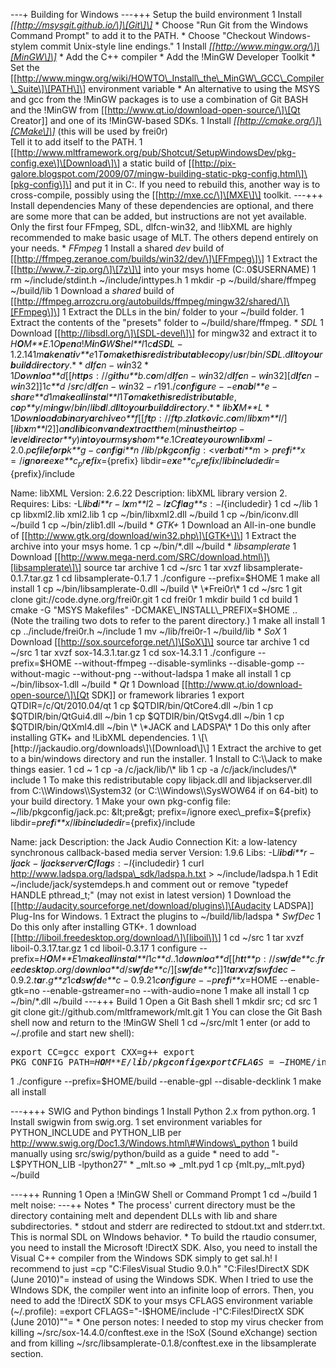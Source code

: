 ---+ Building for Windows ---+++ Setup the build environment 1 Install
*\[\[http://msysgit.github.io/\]\[Git\]\]* \* Choose "Run Git from the
Windows Command Prompt" to add it to the PATH. \* Choose "Checkout
Windows-stylem commit Unix-style line endings." 1 Install
*\[\[http://www.mingw.org/\]\[MinGW\]\]* \* Add the C++ compiler \* Add
the !MinGW Developer Toolkit \* Set the
\[\[http://www.mingw.org/wiki/HOWTO\_Install\_the\_MinGW\_GCC\_Compiler\_Suite\]\[PATH\]\]
environment variable \* An alternative to using the MSYS and gcc from
the !MinGW packages is to use a combination of Git BASH and the !MinGW
from \[\[http://www.qt.io/download-open-source/\]\[Qt Creator\]\] and
one of its !MinGW-based SDKs. 1 Install
*\[\[http://cmake.org/\]\[CMake\]\]* (this will be used by
frei0r)<br />Tell it to add itself to the PATH. 1
\[\[http://www.mltframework.org/pub/Shotcut/SetupWindowsDev/pkg-config.exe\]\[Download\]\]
a static build of
\[\[http://pix-galore.blogspot.com/2009/07/mingw-building-static-pkg-config.html\]\[pkg-config\]\]
and put it in C:. If you need to rebuild this, another way is to
cross-compile, possibly using the \[\[http://mxe.cc/\]\[MXE\]\] toolkit.
---+++ Install dependencies Many of these dependencies are optional, and
there are some more that can be added, but instructions are not yet
available. Only the first four FFmpeg, SDL, dlfcn-win32, and !libXML are
highly recommended to make basic usage of MLT. The others depend
entirely on your needs. \* *FFmpeg* 1 Install a shared *dev* build of
\[\[http://ffmpeg.zeranoe.com/builds/win32/dev/\]\[FFmpeg\]\] 1 Extract
the \[\[http://www.7-zip.org/\]\[7z\]\] into your msys home
(C:.0$USERNAME) 1 rm ~/include/stdint.h ~/include/inttypes.h 1 mkdir -p
~/build/share/ffmpeg ~/build/lib 1 Download a *shared* build of
\[\[http://ffmpeg.arrozcru.org/autobuilds/ffmpeg/mingw32/shared/\]\[FFmpeg\]\]
1 Extract the DLLs in the bin/ folder to your ~/build folder. 1 Extract
the contents of the "presets" folder to ~/build/share/ffmpeg. \* *SDL* 1
Download \[\[http://libsdl.org/\]\[SDL-devel\]\] for mingw32 and extract
it to
*H**O**M**E*.1*O**p**e**n**a*!*M**i**n**G**W**S**h**e**l**l*1*c**d**S**D**L* − 1.2.141*m**a**k**e**n**a**t**i**v**e*1*T**o**m**a**k**e**t**h**i**s**r**e**d**i**s**t**r**i**b**u**t**a**b**l**e**c**o**p**y*/*u**s**r*/*b**i**n*/*S**D**L*.*d**l**l**t**o**y**o**u**r**b**u**i**l**d**d**i**r**e**c**t**o**r**y*.\* \* *d**l**f**c**n* − *w**i**n*32 \* 1*D**o**w**n**l**o**a**d*\[\[*h**t**t**p**s* : //*g**i**t**h**u**b*.*c**o**m*/*d**l**f**c**n* − *w**i**n*32/*d**l**f**c**n* − *w**i**n*32\]\[*d**l**f**c**n* − *w**i**n*32\]\]1*c**d* /*s**r**c*/*d**l**f**c**n* − *w**i**n*32 − *r*191./*c**o**n**f**i**g**u**r**e* − −*e**n**a**b**l**e* − *s**h**a**r**e**d*1*m**a**k**e**a**l**l**i**n**s**t**a**l**l*1*T**o**m**a**k**e**t**h**i**s**r**e**d**i**s**t**r**i**b**u**t**a**b**l**e*, *c**o**p**y*/*m**i**n**g**w*/*b**i**n*/*l**i**b**d**l*.*d**l**l**t**o**y**o**u**r**b**u**i**l**d**d**i**r**e**c**t**o**r**y*.\* \* *l**i**b**X**M**L* \* 1*D**o**w**n**l**o**a**d**a**b**i**n**a**r**y**a**r**c**h**i**v**e**o**f*\[\[*f**t**p* : //*f**t**p*.*z**l**a**t**k**o**v**i**c*.*c**o**m*/*l**i**b**x**m**l*/\]\[*l**i**b**x**m**l*2\]\]*a**n**d**l**i**b**i**c**o**n**v**a**n**d**e**x**t**r**a**c**t**t**h**e**m*(*m**i**n**u**s**t**h**e**i**r**t**o**p* − *l**e**v**e**l**d**i**r**e**c**t**o**r**y*)*i**n**t**o**y**o**u**r**m**s**y**s**h**o**m**e*.1*C**r**e**a**t**e**y**o**u**r**o**w**n**l**i**b**x**m**l* − 2.0.*p**c**f**i**l**e**f**o**r**p**k**g* − *c**o**n**f**i**g**i**n* /*l**i**b*/*p**k**g**c**o**n**f**i**g* : &lt;*v**e**r**b**a**t**i**m* &gt; *p**r**e**f**i**x* = /*i**g**n**o**r**e**e**x**e**c*<sub>*p*</sub>*r**e**f**i**x*={prefix}
libdir=*e**x**e**c*<sub>*p*</sub>*r**e**f**i**x*/*l**i**b**i**n**c**l**u**d**e**d**i**r*={prefix}/include

Name: libXML Version: 2.6.22 Description: libXML library version 2.
Requires: Libs:
-L*l**i**b**d**i**r* − *l**x**m**l*2 − *l**z**C**f**l**a**g**s* : −*I*{includedir}</pre>
1 cd ~/lib 1 cp libxml2.lib xml2.lib 1 cp ~/bin/libxml2.dll ~/build 1 cp
~/bin/iconv.dll ~/build 1 cp ~/bin/zlib1.dll ~/build \* *GTK+* 1
Download an All-in-one bundle of
\[\[http://www.gtk.org/download/win32.php\]\[GTK+\]\] 1 Extract the
archive into your msys home. 1 cp ~/bin/*.dll ~/build * *libsamplerate*
1 Download
\[\[http://www.mega-nerd.com/SRC/download.html\]\[libsamplerate\]\]
source tar archive 1 cd ~/src 1 tar xvzf libsamplerate-0.1.7.tar.gz 1 cd
libsamplerate-0.1.7 1 ./configure
--prefix=$HOME  1 make all install  1 cp ~/bin/libsamplerate-0.dll ~/build  \* \*Frei0r\*  1 cd ~/src  1 git clone git://code.dyne.org/frei0r.git  1 cd frei0r  1 mkdir build  1 cd build  1 cmake -G "MSYS Makefiles" -DCMAKE\_INSTALL\_PREFIX=$HOME
..<br />(Note the trailing two dots to refer to the parent directory.) 1
make all install 1 cp ../include/frei0r.h ~/include 1 mv ~/lib/frei0r-1
~/build/lib \* *SoX* 1 Download
\[\[http://sox.sourceforge.net/\]\[SoX\]\] source tar archive 1 cd ~/src
1 tar xvzf sox-14.3.1.tar.gz 1 cd sox-14.3.1 1 ./configure
--prefix=$HOME --without-ffmpeg --disable-symlinks --disable-gomp
--without-magic --without-png --without-ladspa 1 make all install 1 cp
~/bin/libsox-1.dll ~/build \* *Qt* 1 Download
\[\[http://www.qt.io/download-open-source/\]\[Qt SDK\]\] or framework
libraries 1 export QTDIR=/c/Qt/2010.04/qt 1 cp $QTDIR/bin/QtCore4.dll
~/bin 1 cp $QTDIR/bin/QtGui4.dll ~/bin 1 cp $QTDIR/bin/QtSvg4.dll ~/bin
1 cp
$QTDIR/bin/QtXml4.dll ~/bin  \* \*JACK and LADSPA\*  1 Do this only after installing GTK+ and !LibXML dependencies.  1 \[\[http://jackaudio.org/downloads\]\[Download\]\]  1 Extract the archive to get to a bin/windows directory and run the installer.  1 Install to C:\\Jack to make things easier.  1 cd ~  1 cp -a /c/jack/lib/\* lib  1 cp -a /c/jack/includes/\* include  1 To make this redistributable copy libjack.dll and libjackserver.dll from C:\\Windows\\System32 (or C:\\Windows\\SysWOW64 if on 64-bit) to your build directory.  1 Make your own pkg-config file: ~/lib/pkgconfig/jack.pc: &lt;pre&gt; prefix=/ignore exec\_prefix=${prefix}
libdir=*p**r**e**f**i**x*/*l**i**b**i**n**c**l**u**d**e**d**i**r*={prefix}/include

Name: jack Description: the Jack Audio Connection Kit: a low-latency
synchronous callback-based media server Version: 1.9.6 Libs:
-L*l**i**b**d**i**r* − *l**j**a**c**k* − *l**j**a**c**k**s**e**r**v**e**r**C**f**l**a**g**s* : −*I*{includedir}</pre>
1 curl http://www.ladspa.org/ladspa\_sdk/ladspa.h.txt &gt;
~/include/ladspa.h 1 Edit ~/include/jack/systemdeps.h and comment out or
remove "typedef HANDLE pthread\_t;" (may not exist in latest version) 1
Download the
\[\[http://audacity.sourceforge.net/download/plugins\]\[Audacity
LADSPA\]\] Plug-Ins for Windows. 1 Extract the plugins to
~/build/lib/ladspa \* *SwfDec* 1 Do this only after installing GTK+. 1
download \[\[http://liboil.freedesktop.org/download/\]\[liboil\]\] 1 cd
~/src 1 tar xvzf liboil-0.3.17.tar.gz 1 cd liboil-0.3.17 1 configure
--prefix=*H**O**M**E*1*m**a**k**e**a**l**l**i**n**s**t**a**l**l*1*c**d*..1*d**o**w**n**l**o**a**d*\[\[*h**t**t**p* : //*s**w**f**d**e**c*.*f**r**e**e**d**e**s**k**t**o**p*.*o**r**g*/*d**o**w**n**l**o**a**d*/*s**w**f**d**e**c*/\]\[*s**w**f**d**e**c*\]\]1*t**a**r**x**v**z**f**s**w**f**d**e**c* − 0.9.2.*t**a**r*.*g**z*1*c**d**s**w**f**d**e**c* − 0.9.21*c**o**n**f**i**g**u**r**e* − −*p**r**e**f**i**x*=HOME
--enable-gtk=no --enable-gstreamer=no --with-audio=none 1 make all
install 1 cp ~/bin/\*.dll ~/build ---+++ Build 1 Open a Git Bash shell 1
mkdir src; cd src 1 git clone git://github.com/mltframework/mlt.git 1
You can close the Git Bash shell now and return to the !MinGW Shell 1 cd
~/src/mlt 1 enter (or add to ~/.profile and start new shell): <pre>
export CC=gcc export CXX=g++ export
PKG\_CONFIG\_PATH=*H**O**M**E*/*l**i**b*/*p**k**g**c**o**n**f**i**g**e**x**p**o**r**t**C**F**L**A**G**S* = −*I*HOME/include
</pre> 1 ./configure --prefix=$HOME/build --enable-gpl
--disable-decklink 1 make all install

---++++ SWIG and Python bindings 1 Install Python 2.x from python.org. 1
Install swigwin from swig.org. 1 set environment variables for
PYTHON\_INCLUDE and PYTHON\_LIB per
http://www.swig.org/Doc1.3/Windows.html\#Windows\_python 1 build
manually using src/swig/python/build as a guide \* need to add
"-L$PYTHON\_LIB -lpython27" \* \_mlt.so =&gt; \_mlt.pyd 1 cp
{mlt.py,\_mlt.pyd} ~/build

---+++ Running 1 Open a !MinGW Shell or Command Prompt 1 cd ~/build 1
melt noise: ---++ Notes \* The process' current directory must be the
directory containing melt and dependent DLLs with lib and share
subdirectories. \* stdout and stderr are redirected to stdout.txt and
stderr.txt. This is normal SDL on WIndows behavior. \* To build the
rtaudio consumer, you need to install the Microsoft !DirectX SDK. Also,
you need to install the Visual C++ compiler from the Windows SDK simply
to get sal.h! I recommend to just =cp "C:FilesVisual Studio 9.0.h"
"C:Files!DirectX SDK (June 2010)"= instead of using the Windows SDK.
When I tried to use the WIndows SDK, the compiler went into an infinite
loop of errors. Then, you need to add the !DirectX SDK to your msys
CFLAGS environment variable (~/.profile): =export
CFLAGS="-I$HOME/include -I"C:Files!DirectX SDK (June 2010)""= \* One
person notes: I needed to stop my virus checker from killing
~/src/sox-14.4.0/conftest.exe in the !SoX (Sound eXchange) section and
from killing ~/src/libsamplerate-0.1.8/conftest.exe in the libsamplerate
section.
